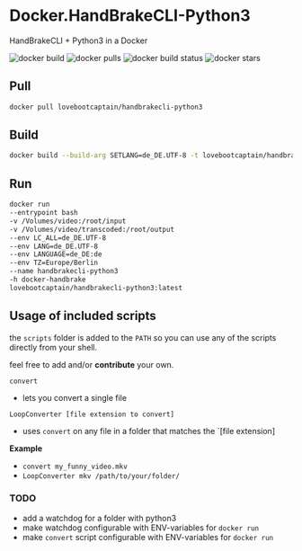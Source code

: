 # Docker.HandBrakeCLI-Python3
HandBrakeCLI + Python3 in a Docker

![docker build](https://img.shields.io/docker/automated/lovebootcaptain/handbrakecli-python3.svg)
![docker pulls](https://img.shields.io/docker/pulls/lovebootcaptain/handbrakecli-python3.svg)
![docker build status](https://img.shields.io/docker/build/lovebootcaptain/handbrakecli-python3.svg)
![docker stars](https://img.shields.io/docker/stars/lovebootcaptain/handbrakecli-python3.svg)

## Pull

```bash
docker pull lovebootcaptain/handbrakecli-python3
```

## Build
```bash
docker build --build-arg SETLANG=de_DE.UTF-8 -t lovebootcaptain/handbrakecli-python3:latest
```
## Run
```bash
docker run
--entrypoint bash
-v /Volumes/video:/root/input
-v /Volumes/video/transcoded:/root/output
--env LC_ALL=de_DE.UTF-8
--env LANG=de_DE.UTF-8
--env LANGUAGE=de_DE:de
--env TZ=Europe/Berlin
--name handbrakecli-python3
-h docker-handbrake
lovebootcaptain/handbrakecli-python3:latest
```
## Usage of included scripts

the `scripts` folder is added to the `PATH` so you can use any of the scripts directly from your shell.

feel free to add and/or **contribute** your own.

`convert` 

- lets you convert a single file

`LoopConverter [file extension to convert]`

- uses `convert` on any file in a folder that matches the `[file extension]

**Example**

- `convert my_funny_video.mkv`
- `LoopConverter mkv /path/to/your/folder/`

### TODO

- add a watchdog for a folder with python3
- make watchdog configurable with ENV-variables for `docker run`
- make `convert` script configurable with ENV-variables for `docker run`